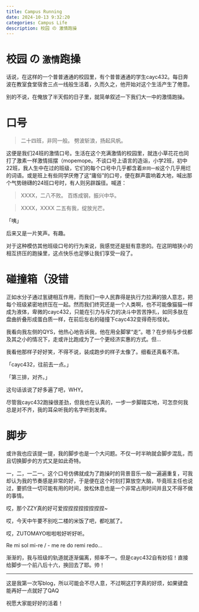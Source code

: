 ```yaml
---
title: Campus Running
date: 2024-10-13 9:32:20
categories: Campus Life
description: 校园 の 激情跑操
---
```


# 校园 の `激情`跑操

话说，在这样的一个普普通通的校园里，有个普普通通的学生cayc432。每日奔波在教室食堂宿舍三点一线般生活着，久而久之，他开始对这个生活产生了倦意。

别的不说，在俺放了半天假的日子里，就简单叙述一下我们大一中的激情跑操。

# 口号

> 二十四班，非同一般。
> 劈波斩浪，扬起风帆。

这便是我们24班的激情口号。生活在这个充满激情的校园里，就连小草花花也同打了激素一样激情摇摆（mopemope。不谈口号上语言的造诣，小学2班，初中22班，我人生中在过的班级，它们的每个口号中几乎都含着`非同一般`这个几乎用烂的词语。或是班上有些同学厌倦了这“庸俗”的口号，便在群声震响着大地，喊出那个气势磅礴的24班口号时，有人则另辟蹊径。喊道：

> XXXX，二八不败。
> 百炼成钢，振兴中华。

> XXXX，XXXX
> 二五有我，绽放光芒。

「咦」

后来又是一片笑声。有趣。

对于这种模仿其他班级口号的行为来说，我感觉还是挺有意思的。在这阴暗狭小的相互挤压的跑操里，这点快乐也足够让我们享受一段了。

# 碰撞箱（没错

正如水分子通过氢键相互作用，而我们一中人民靠得是执行力拉满的狼人意志，把每个班级紧密地挤压在一起。然而我们终究还是一个人类啊，也不可能像猫猫一样成为液体，卑微的cayc432，只能在引力与斥力的决斗中苦苦挣扎，如同多肽在盘曲折叠形成蛋白质一样，在前后左右的碰撞下cayc432变得奇形怪状。

我看向我左侧的QYS，他热心地告诉我，他在用全脚掌“走”。嗯？在步频与步伐都及其之小的情况下，走或许比跑成为了一个更经济实惠的方式。但...

我看他那样子好好笑，不得不说，装成跑步的样子太像了。细看还真看不清。

「cayc432，往前去一点。」

「第三排，对齐。」

这句话该说了好多遍了吧，WHY。

尽管我cayc432跑操很差劲，但我也在认真的，一步一步脚踏实地，可怎奈何我总是对不齐，我的耳朵听我的名字听到发痒。

# 脚步

或许我也应该提一提，我的脚步也是一个大问题。不仅一时半晌就会脚步混乱，而且切换脚步的方式又是如此奇特。

一，二，一二一。这个口号仿佛就成为了跑操时的背景音乐一般一遍遍重复，可我却认为我的节奏感是非常的好，于是便在这个时刻打算放空大脑，毕竟班主任也说过，要抓住一切可能有用的时间，放松休息也是一个非常占用时间并且又不得不做的事情。

哎，那个ZZY真的好可爱捏捏捏捏捏捏捏捏\~

哎，今天中午要不别吃二楼的米饭了吧，都吃腻了。

哎，ZUTOMAYO啦啦啦好听好听。

Re mi sol mi-re / - me re do remi redo...

渐渐的，我与班级的轨道就逐渐偏离，频率不一。但是cayc432自有妙招！直接给脚步一个前八后十六，换回去了耶。帅！

---

这是我第一次写blog，所以可能会不尽人意，不过啊这打字真的好烦，如果键盘能再好一点就好了QAQ

祝愿大家能好好的活着！
